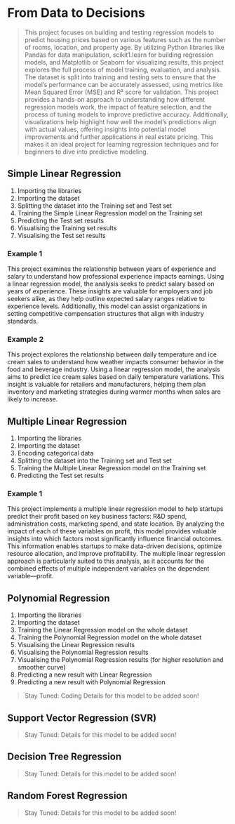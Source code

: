 # From Data to Decisions

> This project focuses on building and testing regression models to predict housing prices based on various features such as the number of rooms, location, and property age. By utilizing Python libraries like Pandas for data manipulation, scikit1.learn for building regression models, and Matplotlib or Seaborn for visualizing results, this project explores the full process of model training, evaluation, and analysis. The dataset is split into training and testing sets to ensure that the model’s performance can be accurately assessed, using metrics like Mean Squared Error (MSE) and R² score for validation. This project provides a hands-on approach to understanding how different regression models work, the impact of feature selection, and the process of tuning models to improve predictive accuracy. Additionally, visualizations help highlight how well the model’s predictions align with actual values, offering insights into potential model improvements and further applications in real estate pricing. This makes it an ideal project for learning regression techniques and for beginners to dive into predictive modeling.

## Simple Linear Regression
1. Importing the libraries
2. Importing the dataset
3. Splitting the dataset into the Training set and Test set
4. Training the Simple Linear Regression model on the Training set
5. Predicting the Test set results
6. Visualising the Training set results
7. Visualising the Test set results

### Example 1

This project examines the relationship between years of experience and salary to understand how professional experience impacts earnings. Using a linear regression model, the analysis seeks to predict salary based on years of experience. These insights are valuable for employers and job seekers alike, as they help outline expected salary ranges relative to experience levels. Additionally, this model can assist organizations in setting competitive compensation structures that align with industry standards.

### Example 2

This project explores the relationship between daily temperature and ice cream sales to understand how weather impacts consumer behavior in the food and beverage industry. Using a linear regression model, the analysis aims to predict ice cream sales based on daily temperature variations. This insight is valuable for retailers and manufacturers, helping them plan inventory and marketing strategies during warmer months when sales are likely to increase.

## Multiple Linear Regression
1. Importing the libraries
2. Importing the dataset
3. Encoding categorical data
4. Splitting the dataset into the Training set and Test set
5. Training the Multiple Linear Regression model on the Training set
6. Predicting the Test set results

### Example 1

This project implements a multiple linear regression model to help startups predict their profit based on key business factors: R&D spend, administration costs, marketing spend, and state location. By analyzing the impact of each of these variables on profit, this model provides valuable insights into which factors most significantly influence financial outcomes. This information enables startups to make data-driven decisions, optimize resource allocation, and improve profitability. The multiple linear regression approach is particularly suited to this analysis, as it accounts for the combined effects of multiple independent variables on the dependent variable—profit.

## Polynomial Regression
1. Importing the libraries
2. Importing the dataset
3. Training the Linear Regression model on the whole dataset
4. Training the Polynomial Regression model on the whole dataset
5. Visualising the Linear Regression results
6. Visualising the Polynomial Regression results
7. Visualising the Polynomial Regression results (for higher resolution and smoother curve)
8. Predicting a new result with Linear Regression
9. Predicting a new result with Polynomial Regression

> Stay Tuned: Coding Details for this model to be added soon!

## Support Vector Regression (SVR)

> Stay Tuned: Details for this model to be added soon!

## Decision Tree Regression

> Stay Tuned: Details for this model to be added soon!

## Random Forest Regression

> Stay Tuned: Details for this model to be added soon!